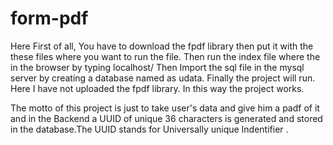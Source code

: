 # form-pdf
Here First of all, You have to download the fpdf library then put it with the these files where you want to run the file.
Then run the index file where the in the browser by typing localhost/
Then Import the sql file in the mysql server by creating a database named as udata.
Finally the project will run.
Here I have not uploaded the fpdf library.
In this way the project works.

The motto of this project is just to take user's data and give him a padf of it and in the Backend a UUID of unique 36 characters is generated and stored in the database.The UUID stands for Universally unique Indentifier . 
